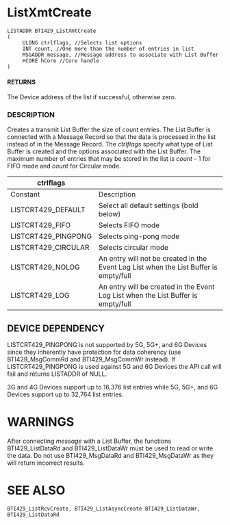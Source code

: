 # **ListXmtCreate**

```
LISTADDR BTI429_ListXmtCreate
(
     ULONG ctrlflags, //Selects list options
     INT count, //One more than the number of entries in list
     MSGADDR message, //Message address to associate with List Buffer
     HCORE hCore //Core handle
)
```
#### **RETURNS**

The Device address of the list if successful, otherwise zero.

### **DESCRIPTION**

Creates a transmit List Buffer the size of *count* entries. The List Buffer is connected with a Message Record so that the data is processed in the list instead of in the Message Record. The *ctrlflags* specify what type of List Buffer is created and the options associated with the List Buffer. The maximum number of entries that may be stored in the list is *count* - 1 for FIFO mode and *count* for Circular mode.

| ctrlflags           |                                                                                       |
|---------------------|---------------------------------------------------------------------------------------|
| Constant            | Description                                                                           |
| LISTCRT429_DEFAULT  | Select all default settings (bold below)                                              |
| LISTCRT429_FIFO     | Selects FIFO mode                                                                     |
| LISTCRT429_PINGPONG | Selects ping-pong mode                                                                |
| LISTCRT429_CIRCULAR | Selects circular mode                                                                 |
| LISTCRT429_NOLOG    | An entry will not be created in the Event Log List when the List Buffer is empty/full |
| LISTCRT429_LOG      | An entry will be created in the Event Log List when the List Buffer is empty/full     |

## **DEVICE DEPENDENCY**

LISTCRT429\_PINGPONG is not supported by 5G, 5G+, and 6G Devices since they inherently have protection for data coherency (use BTI429\_MsgCommRd and BTI429\_MsgCommWr instead). If LISTCRT429\_PINGPONG is used against 5G and 6G Devices the API call will fail and returns LISTADDR of NULL.

3G and 4G Devices support up to 16,376 list entries while 5G, 5G+, and 6G Devices support up to 32,764 list entries.

# **WARNINGS**

After connecting *message* with a List Buffer, the functions BTI429\_ListDataRd and BTI429\_ListDataWr must be used to read or write the data. Do not use BTI429\_MsgDataRd and BTI429\_MsgDataWr as they will return incorrect results.

# **SEE ALSO**

```
BTI429_ListRcvCreate, BTI429_ListAsyncCreate BTI429_ListDataWr, 
BTI429_ListDataRd
```